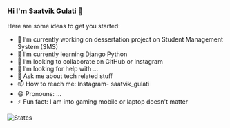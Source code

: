 ### Hi I'm Saatvik Gulati 👋

<!--
**saatvikgulati/saatvikgulati** is a ✨ _special_ ✨ repository because its `README.md` (this file) appears on your GitHub profile.-->

Here are some ideas to get you started:

- 🔭 I’m currently working on dessertation project on Student Management System (SMS)
- 🌱 I’m currently learning Django Python
- 👯 I’m looking to collaborate on GitHub or Instagram
- 🤔 I’m looking for help with ...
- 💬 Ask me about tech related stuff
- 📫 How to reach me: Instagram- saatvik_gulati
- 😄 Pronouns: ...
- ⚡ Fun fact: I am into gaming mobile or laptop doesn't matter

![States](https://github-readme-stats.vercel.app/api?username=saatvikgulati&&show_icons=true&title_color=f0adbe&icon_color=44bcd8&text_color=dfe8e3&bg_color=151515)
